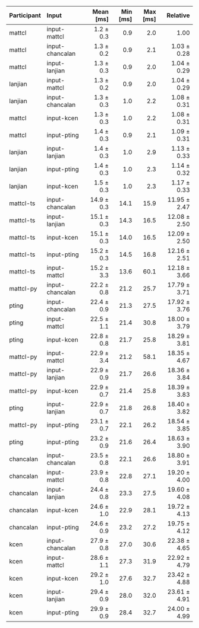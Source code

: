 | Participant | Input | Mean [ms] | Min [ms] | Max [ms] | Relative |
|:---|:---|---:|---:|---:|---:|
| mattcl | input-mattcl | 1.2 ± 0.3 | 0.9 | 2.0 | 1.00 |
| mattcl | input-chancalan | 1.3 ± 0.2 | 0.9 | 2.1 | 1.03 ± 0.28 |
| mattcl | input-lanjian | 1.3 ± 0.3 | 0.9 | 2.0 | 1.04 ± 0.29 |
| lanjian | input-mattcl | 1.3 ± 0.2 | 0.9 | 2.0 | 1.04 ± 0.29 |
| lanjian | input-chancalan | 1.3 ± 0.3 | 1.0 | 2.2 | 1.08 ± 0.31 |
| mattcl | input-kcen | 1.3 ± 0.3 | 1.0 | 2.2 | 1.08 ± 0.31 |
| mattcl | input-pting | 1.4 ± 0.3 | 0.9 | 2.1 | 1.09 ± 0.31 |
| lanjian | input-lanjian | 1.4 ± 0.3 | 1.0 | 2.9 | 1.13 ± 0.33 |
| lanjian | input-pting | 1.4 ± 0.3 | 1.0 | 2.3 | 1.14 ± 0.32 |
| lanjian | input-kcen | 1.5 ± 0.3 | 1.0 | 2.3 | 1.17 ± 0.33 |
| mattcl-ts | input-chancalan | 14.9 ± 0.3 | 14.1 | 15.9 | 11.95 ± 2.47 |
| mattcl-ts | input-lanjian | 15.1 ± 0.3 | 14.3 | 16.5 | 12.08 ± 2.50 |
| mattcl-ts | input-kcen | 15.1 ± 0.3 | 14.0 | 16.5 | 12.09 ± 2.50 |
| mattcl-ts | input-pting | 15.2 ± 0.3 | 14.5 | 16.8 | 12.16 ± 2.51 |
| mattcl-ts | input-mattcl | 15.2 ± 3.3 | 13.6 | 60.1 | 12.18 ± 3.66 |
| mattcl-py | input-chancalan | 22.2 ± 0.8 | 21.2 | 25.7 | 17.79 ± 3.71 |
| pting | input-chancalan | 22.4 ± 0.9 | 21.3 | 27.5 | 17.92 ± 3.76 |
| pting | input-mattcl | 22.5 ± 1.1 | 21.4 | 30.8 | 18.00 ± 3.79 |
| pting | input-kcen | 22.8 ± 0.8 | 21.7 | 25.8 | 18.29 ± 3.81 |
| mattcl-py | input-mattcl | 22.9 ± 3.4 | 21.2 | 58.1 | 18.35 ± 4.67 |
| mattcl-py | input-lanjian | 22.9 ± 0.9 | 21.7 | 26.6 | 18.36 ± 3.84 |
| mattcl-py | input-kcen | 22.9 ± 0.7 | 21.4 | 25.8 | 18.39 ± 3.83 |
| pting | input-lanjian | 22.9 ± 0.7 | 21.8 | 26.8 | 18.40 ± 3.82 |
| mattcl-py | input-pting | 23.1 ± 0.7 | 22.1 | 26.2 | 18.54 ± 3.85 |
| pting | input-pting | 23.2 ± 0.9 | 21.6 | 26.4 | 18.63 ± 3.90 |
| chancalan | input-chancalan | 23.5 ± 0.8 | 22.1 | 26.6 | 18.80 ± 3.91 |
| chancalan | input-mattcl | 23.9 ± 0.8 | 22.8 | 27.1 | 19.20 ± 4.00 |
| chancalan | input-lanjian | 24.4 ± 0.8 | 23.3 | 27.5 | 19.60 ± 4.08 |
| chancalan | input-kcen | 24.6 ± 1.0 | 22.9 | 28.1 | 19.72 ± 4.13 |
| chancalan | input-pting | 24.6 ± 0.9 | 23.2 | 27.2 | 19.75 ± 4.12 |
| kcen | input-chancalan | 27.9 ± 0.8 | 27.0 | 30.6 | 22.38 ± 4.65 |
| kcen | input-mattcl | 28.6 ± 1.1 | 27.3 | 31.9 | 22.92 ± 4.79 |
| kcen | input-kcen | 29.2 ± 1.0 | 27.6 | 32.7 | 23.42 ± 4.88 |
| kcen | input-lanjian | 29.4 ± 0.9 | 28.0 | 32.0 | 23.61 ± 4.91 |
| kcen | input-pting | 29.9 ± 0.9 | 28.4 | 32.7 | 24.00 ± 4.99 |
